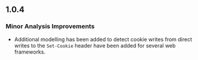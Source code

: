 ## 1.0.4

### Minor Analysis Improvements

* Additional modelling has been added to detect cookie writes from direct writes to the `Set-Cookie` header have been added for several web frameworks.
